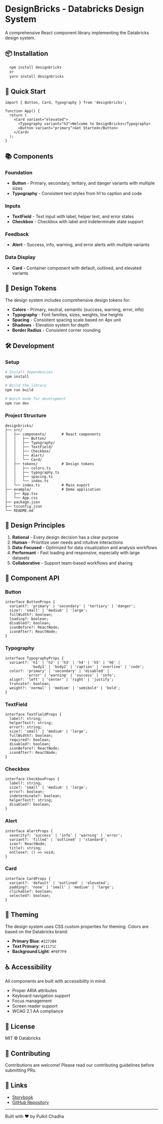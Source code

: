# DesignBricks - Databricks Design System

A comprehensive React component library implementing the Databricks design system.

## 📦 Installation

```bash
  npm install designbricks
  or 
  yarn install designbricks
```

## 🚀 Quick Start

```tsx
import { Button, Card, Typography } from 'designbricks';

function App() {
  return (
    <Card variant="elevated">
      <Typography variant="h3">Welcome to DesignBricks</Typography>
      <Button variant="primary">Get Started</Button>
    </Card>
  );
}
```

## 📚 Components

### Foundation
- **Button** - Primary, secondary, tertiary, and danger variants with multiple sizes
- **Typography** - Consistent text styles from h1 to caption and code

### Inputs
- **TextField** - Text input with label, helper text, and error states
- **Checkbox** - Checkbox with label and indeterminate state support

### Feedback
- **Alert** - Success, info, warning, and error alerts with multiple variants

### Data Display
- **Card** - Container component with default, outlined, and elevated variants

## 🎨 Design Tokens

The design system includes comprehensive design tokens for:
- **Colors** - Primary, neutral, semantic (success, warning, error, info)
- **Typography** - Font families, sizes, weights, line heights
- **Spacing** - Consistent spacing scale based on 4px unit
- **Shadows** - Elevation system for depth
- **Border Radius** - Consistent corner rounding

## 🛠 Development

### Setup

```bash
# Install dependencies
npm install

# Build the library
npm run build

# Watch mode for development
npm run dev
```

### Project Structure

```
designbricks/
├── src/
│   ├── components/       # React components
│   │   ├── Button/
│   │   ├── Typography/
│   │   ├── TextField/
│   │   ├── Checkbox/
│   │   ├── Alert/
│   │   └── Card/
│   ├── tokens/           # Design tokens
│   │   ├── colors.ts
│   │   ├── typography.ts
│   │   ├── spacing.ts
│   │   └── index.ts
│   └── index.ts          # Main export
├── example/              # Demo application
│   ├── App.tsx
│   └── App.css
├── package.json
├── tsconfig.json
└── README.md
```

## 🎯 Design Principles

1. **Rational** - Every design decision has a clear purpose
2. **Human** - Prioritize user needs and intuitive interactions
3. **Data-Focused** - Optimized for data visualization and analysis workflows
4. **Performant** - Fast loading and responsive, especially with large datasets
5. **Collaborative** - Support team-based workflows and sharing

## 📖 Component API

### Button

```tsx
interface ButtonProps {
  variant?: 'primary' | 'secondary' | 'tertiary' | 'danger';
  size?: 'small' | 'medium' | 'large';
  fullWidth?: boolean;
  loading?: boolean;
  disabled?: boolean;
  iconBefore?: ReactNode;
  iconAfter?: ReactNode;
}
```

### Typography

```tsx
interface TypographyProps {
  variant?: 'h1' | 'h2' | 'h3' | 'h4' | 'h5' | 'h6' |
            'body1' | 'body2' | 'caption' | 'overline' | 'code';
  color?: 'primary' | 'secondary' | 'disabled' |
          'error' | 'warning' | 'success' | 'info';
  align?: 'left' | 'center' | 'right' | 'justify';
  truncate?: boolean;
  weight?: 'normal' | 'medium' | 'semibold' | 'bold';
}
```

### TextField

```tsx
interface TextFieldProps {
  label?: string;
  helperText?: string;
  error?: string;
  size?: 'small' | 'medium' | 'large';
  fullWidth?: boolean;
  required?: boolean;
  disabled?: boolean;
  iconBefore?: ReactNode;
  iconAfter?: ReactNode;
}
```

### Checkbox

```tsx
interface CheckboxProps {
  label?: string;
  size?: 'small' | 'medium' | 'large';
  error?: boolean;
  indeterminate?: boolean;
  helperText?: string;
  disabled?: boolean;
}
```

### Alert

```tsx
interface AlertProps {
  severity?: 'success' | 'info' | 'warning' | 'error';
  variant?: 'filled' | 'outlined' | 'standard';
  icon?: ReactNode;
  title?: string;
  onClose?: () => void;
}
```

### Card

```tsx
interface CardProps {
  variant?: 'default' | 'outlined' | 'elevated';
  padding?: 'none' | 'small' | 'medium' | 'large';
  clickable?: boolean;
  selected?: boolean;
}
```

## 🎨 Theming

The design system uses CSS custom properties for theming. Colors are based on the Databricks brand:

- **Primary Blue**: `#2272B4`
- **Text Primary**: `#11171C`
- **Background Light**: `#F6F7F9`

## ♿ Accessibility

All components are built with accessibility in mind:
- Proper ARIA attributes
- Keyboard navigation support
- Focus management
- Screen reader support
- WCAG 2.1 AA compliance

## 📝 License

MIT © Databricks

## 🤝 Contributing

Contributions are welcome! Please read our contributing guidelines before submitting PRs.

## 🔗 Links

- [Storybook](https://pulkitxchadha.github.io/DesignBricks)
- [GitHub Repository](https://github.com/PulkitXChadha/DesignBricks)

---

Built with ❤️ by Pulkit Chadha
